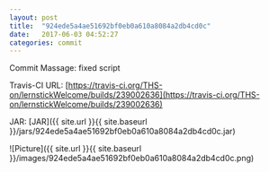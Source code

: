 ```yaml
---
layout: post
title:  "924ede5a4ae51692bf0eb0a610a8084a2db4cd0c"
date:   2017-06-03 04:52:27
categories: commit
---
```


Commit Massage: fixed script  

Travis-CI URL: [https://travis-ci.org/THS-on/lernstickWelcome/builds/239002636](https://travis-ci.org/THS-on/lernstickWelcome/builds/239002636)

JAR: [JAR]({{ site.url }}{{ site.baseurl }}/jars/924ede5a4ae51692bf0eb0a610a8084a2db4cd0c.jar)

![Picture]({{ site.url }}{{ site.baseurl }}/images/924ede5a4ae51692bf0eb0a610a8084a2db4cd0c.png)

